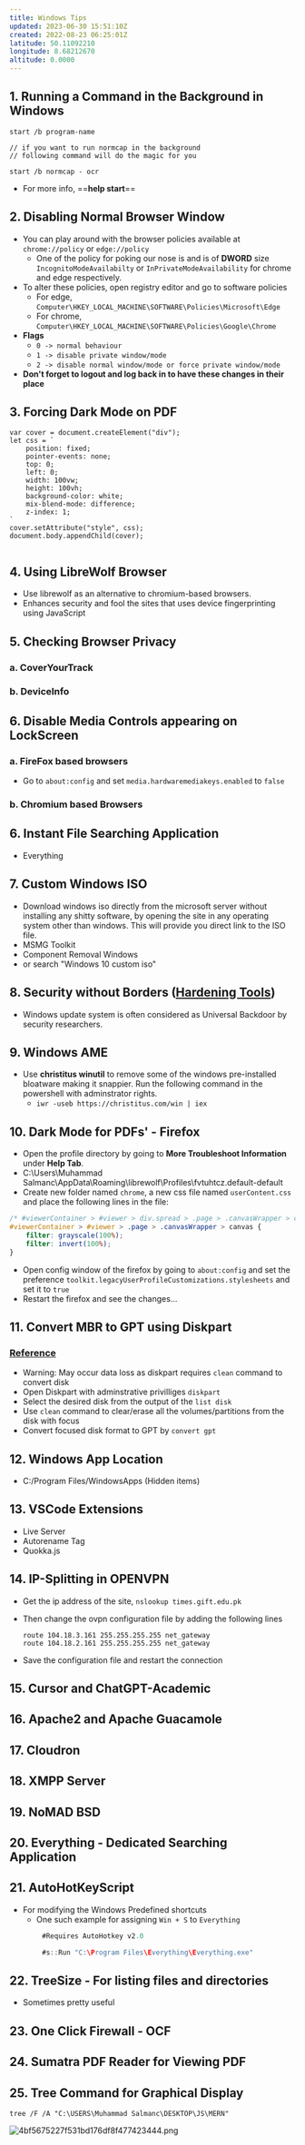 ```yaml
---
title: Windows Tips
updated: 2023-06-30 15:51:10Z
created: 2022-08-23 06:25:01Z
latitude: 50.11092210
longitude: 8.68212670
altitude: 0.0000
---
```


## 1\. Running a Command in the Background in Windows

```
start /b program-name

// if you want to run normcap in the background
// following command will do the magic for you

start /b normcap - ocr
```

- For more info, ==**help start**==

## 2\. Disabling Normal Browser Window

- You can play around with the browser policies available at `chrome://policy` or `edge://policy`
    - One of the policy for poking our nose is and is of **DWORD** size
        `IncognitoModeAvailabilty` or `InPrivateModeAvailability` for chrome and edge respectively.
- To alter these policies, open registry editor and go to software policies
    - For edge, `Computer\HKEY_LOCAL_MACHINE\SOFTWARE\Policies\Microsoft\Edge`
    - For chrome, `Computer\HKEY_LOCAL_MACHINE\SOFTWARE\Policies\Google\Chrome`
- **Flags**
    - `0 -> normal behaviour`
    - `1 -> disable private window/mode`
    - `2 -> disable normal window/mode or force private window/mode`
- **Don't forget to logout and log back in to have these changes in their place**

## 3. Forcing Dark Mode on PDF
```
var cover = document.createElement("div"); 
let css = ` 
    position: fixed; 
    pointer-events: none; 
    top: 0; 
    left: 0; 
    width: 100vw; 
    height: 100vh; 
    background-color: white; 
    mix-blend-mode: difference; 
    z-index: 1; 
` 
cover.setAttribute("style", css); 
document.body.appendChild(cover);


```

## 4. Using LibreWolf Browser
- Use librewolf as an alternative to chromium-based browsers. 
- Enhances security and fool the sites that uses device fingerprinting using JavaScript 

## 5. Checking Browser Privacy
### a. CoverYourTrack[](https://coveryourtracks.eff.org/)
### b. DeviceInfo[](https://www.deviceinfo.me/)
## 6. Disable Media Controls appearing on LockScreen
### a. FireFox based browsers
- Go to `about:config` and set `media.hardwaremediakeys.enabled` to `false`
### b. Chromium based Browsers

## 6. Instant File Searching Application
-	Everything
## 7. Custom Windows ISO 
-	Download windows iso directly from the microsoft server without installing any shitty software, by opening the site in any operating system other than windows. This will provide you direct link to the ISO file.
-	MSMG Toolkit
-	Component Removal Windows
-	or search "Windows 10 custom iso"

## 8. Security without Borders ([Hardening Tools](https://www.securitywithoutborders.org/blog/2020/07/06/hardentools-2-is-out.html))
-	Windows update system is often considered as Universal Backdoor by security researchers. 
## 9. Windows AME
-	Use **christitus winutil** to remove some of the windows pre-installed bloatware making it snappier. Run the following command in the powershell with adminstrator rights.
	-	`iwr -useb https://christitus.com/win | iex`

## 10. Dark Mode for PDFs' - Firefox
- Open the profile directory by going to **More Troubleshoot Information** under **Help Tab**.
-  C:\Users\Muhammad Salmanc\AppData\Roaming\librewolf\Profiles\fvtuhtcz.default-default 
- Create new folder named `chrome`, a new css file named `userContent.css` and place the following lines in the file:
```css
/* #viewerContainer > #viewer > div.spread > .page > .canvasWrapper > canvas */		/* dark pdf in spread mode */
#viewerContainer > #viewer > .page > .canvasWrapper > canvas {			/* dark pdf in no-spread mode */
    filter: grayscale(100%);
    filter: invert(100%);
}
```
- Open config window of the firefox by going to `about:config` and set the preference `toolkit.legacyUserProfileCustomizations.stylesheets` and set it to `true`
- Restart the firefox and see the changes...

## 11. Convert MBR to GPT using Diskpart
### [Reference](https://learn.microsoft.com/en-us/windows-server/storage/disk-management/change-an-mbr-disk-into-a-gpt-disk)
- Warning: May occur data loss as diskpart requires `clean` command to convert disk
- Open Diskpart with adminstrative privilliges `diskpart`
- Select the desired disk from the output of the `list disk`
- Use `clean` command to clear/erase all the volumes/partitions from the disk with focus
- Convert focused disk format to GPT by `convert gpt` 
## 12. Windows App Location
-	C:/Program Files/WindowsApps (Hidden items)
## 13. VSCode Extensions
- Live Server
- Autorename Tag
- Quokka.js

## 14. IP-Splitting in OPENVPN
- Get the ip address of the site,
	 `nslookup times.gift.edu.pk`
- Then change the ovpn configuration file by adding the following lines
	
	```
	route 104.18.3.161 255.255.255.255 net_gateway	
	route 104.18.2.161 255.255.255.255 net_gateway
	```
- Save the configuration file and restart the connection

## 15. Cursor and ChatGPT-Academic
## 16. Apache2 and Apache Guacamole
## 17. Cloudron
## 18. XMPP Server
## 19. NoMAD BSD
## 20. Everything - Dedicated Searching Application
## 21. AutoHotKeyScript
- For modifying the Windows Predefined shortcuts
	- One such example for assigning `Win + S` to `Everything`
```java
		#Requires AutoHotkey v2.0

		#s::Run "C:\Program Files\Everything\Everything.exe"

```
## 22. TreeSize - For listing files and directories
- Sometimes pretty useful
## 23. One Click Firewall - OCF
## 24. Sumatra PDF Reader for Viewing PDF
## 25. Tree Command for Graphical Display
```
tree /F /A "C:\USERS\Muhammad Salmanc\DESKTOP\JS\MERN"
```

![4bf5675227f531bd176df8f477423444.png](../_resources/4bf5675227f531bd176df8f477423444.png)